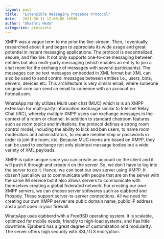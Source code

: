 ```yaml
---
layout: post
title:  "Extensible Messaging Presence Protocol"
date:   2021-08-11 12:00:00 +0530
author: "Dhathri Meda"
categories: protocols
---
```


XMPP was a vague term to me prior the live-stream. Then, I eventually researched about it and began to appreciate its wide usage and great potential in instant messaging applications. The protocol is decentralized, secure, and flexible. It not only supports one-to-one messaging between entities but also multi-party messaging (which enables an entity to join a chat room for the exchange of messages with several participants). The messages can be text messages embedded in XML format but XML can also be used to send control messages between entities i.e., users, bots, servers, devices etc. This architecture is very similar email, where someone on gmail.com can send an email to someone with an account on hotmail.com.

WhatsApp mainly utilizes Multi user chat (MUC) which is is an XMPP extension for multi-party information exchange similar to Internet Relay Chat (IRC), whereby multiple XMPP users can exchange messages in the context of a room or channel. In addition to standard chatroom features such as room topics and invitations, the protocol defines a strong room control model, including the ability to kick and ban users, to name room moderators and administrators, to require membership or passwords in order to join the room, etc. Because MUC rooms are based on XMPP, they can be used to exchange not only plaintext message bodies but a wide variety of XML payloads.

XMPP is quite unique since you can create an account on the client and it will push it through and create it on the server. So, we don’t have to log into the server to do it. Hence, we can host our own server using XMPP. It dosen't just allow us to communicate with people that are on the server with the same IM service but it also allows servers to communicate with themselves creating a global federated network. For creating our own XMPP servers, we can choose server softwares such as ejabberd and Prosody. These support server-to-server connections. All we need for creating our own XMPP server are pubic domain name, public IP address and a port open in your firewall.

WhatsApp uses ejabberd with a FreeBSD operating system. It is scalable, optimized for mobile needs, friendly to high-load systems, and has little downtime. Ejabberd has a great degree of customization and modularity. The server offers high security with SSL/TLS encryption.
